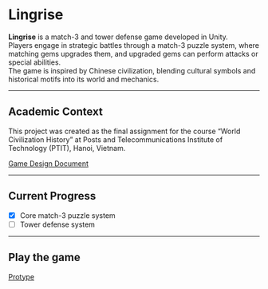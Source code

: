 # Lingrise
**Lingrise** is a match-3 and tower defense game developed in Unity.  
Players engage in strategic battles through a match-3 puzzle system, where matching gems upgrades them, and upgraded gems can perform attacks or special abilities.  
The game is inspired by Chinese civilization, blending cultural symbols and historical motifs into its world and mechanics.

---

## Academic Context
This project was created as the final assignment for the course “World Civilization History”
at Posts and Telecommunications Institute of Technology (PTIT), Hanoi, Vietnam.

[Game Design Document]([./Documents/Lingrise_GDD.pdf](https://docs.google.com/document/d/1afLcVr5DQxLYThYy4WHhMtO-Jnu4zdOsABucYSaOhck/edit?usp=sharing))

---

## Current Progress
- [x] Core match-3 puzzle system  
- [ ] Tower defense system

---

## Play the game
[Protype]()
